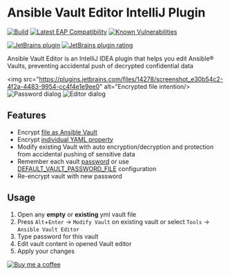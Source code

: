 # Ansible Vault Editor IntelliJ Plugin
[![Build](https://github.com/sadv1r/ansible-vault-editor-idea-plugin/actions/workflows/build.yml/badge.svg)](https://github.com/sadv1r/ansible-vault-editor-idea-plugin/actions/workflows/build.yml)
[![Latest EAP Compatibility](https://github.com/sadv1r/ansible-vault-editor-idea-plugin/actions/workflows/compatibility.yml/badge.svg)](https://github.com/sadv1r/ansible-vault-editor-idea-plugin/actions/workflows/compatibility.yml)
[![Known Vulnerabilities](https://snyk.io/test/github/sadv1r/ansible-vault-editor-idea-plugin/badge.svg?targetFile=build.gradle)](https://snyk.io/test/github/sadv1r/ansible-vault-editor-idea-plugin?targetFile=build.gradle)

[![JetBrains plugin](https://img.shields.io/jetbrains/plugin/v/14278-ansible-vault-editor?label=version)](https://plugins.jetbrains.com/plugin/14278-ansible-vault-editor)
[![JetBrains plugin rating](https://img.shields.io/jetbrains/plugin/r/rating/14278-ansible-vault-editor)](https://plugins.jetbrains.com/plugin/14278-ansible-vault-editor/reviews)


Ansible Vault Editor is an IntelliJ IDEA plugin that helps you edit Ansible® Vaults, preventing accidental push of decrypted confidential data

<img src="https://plugins.jetbrains.com/files/14278/screenshot_e30b54c2-4f2a-4483-9954-cc4f4e1e9ee0" alt="Encrypted file intention/> <img src="https://plugins.jetbrains.com/files/14278/screenshot_dfb200c1-2cf6-49c5-a1ef-f1f70ba631ee" alt="Password dialog"/> <img src="https://plugins.jetbrains.com/files/14278/screenshot_57a8d3ad-a854-4b43-a62c-45decf9d02e1" alt="Editor dialog"/>


Features
--------

* Encrypt [file as Ansible Vault](https://docs.ansible.com/ansible/latest/user_guide/vault.html#encrypting-files-with-ansible-vault)
* Encrypt [individual YAML property](https://docs.ansible.com/ansible/latest/user_guide/vault.html#encrypting-individual-variables-with-ansible-vault)
* Modify existing Vault with auto encryption/decryption and protection from accidental pushing of sensitive data
* Remember each vault [password](https://www.jetbrains.com/help/idea/reference-ide-settings-password-safe.html) or use [DEFAULT_VAULT_PASSWORD_FILE](https://docs.ansible.com/ansible/latest/reference_appendices/config.html#default-vault-password-file) configuration
* Re-encrypt vault with new password


Usage
-----

1. Open any **empty** or **existing** yml vault file
2. Press `Alt`+`Enter` -> `Modify Vault` on existing vault or select `Tools` -> `Ansible Vault Editor`
3. Type password for this vault
4. Edit vault content in opened Vault editor
5. Apply your changes


[![Buy me a coffee](https://cdn.buymeacoffee.com/buttons/v2/default-green.png)](https://www.buymeacoffee.com/sadv1r)

